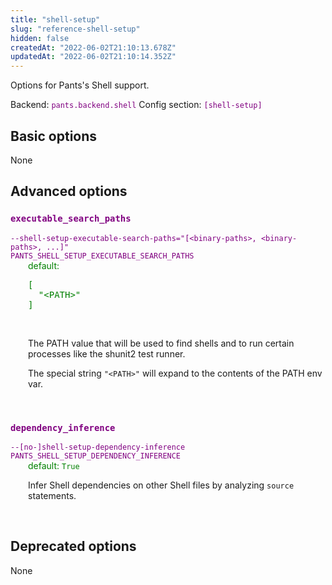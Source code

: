 ```yaml
---
title: "shell-setup"
slug: "reference-shell-setup"
hidden: false
createdAt: "2022-06-02T21:10:13.678Z"
updatedAt: "2022-06-02T21:10:14.352Z"
---
```

Options for Pants's Shell support.

Backend: <span style="color: purple"><code>pants.backend.shell</code></span>
Config section: <span style="color: purple"><code>[shell-setup]</code></span>

## Basic options

None

## Advanced options

<div style="color: purple">
  <h3><code>executable_search_paths</code></h3>
  <code>--shell-setup-executable-search-paths=&quot;[&lt;binary-paths&gt;, &lt;binary-paths&gt;, ...]&quot;</code><br>
  <code>PANTS_SHELL_SETUP_EXECUTABLE_SEARCH_PATHS</code><br>
</div>
<div style="padding-left: 2em;">
<span style="color: green">default: <pre>[
  "&lt;PATH&gt;"
]</pre></span>

<br>

The PATH value that will be used to find shells and to run certain processes like the shunit2 test runner.

The special string `"<PATH>"` will expand to the contents of the PATH env var.
</div>
<br>

<div style="color: purple">
  <h3><code>dependency_inference</code></h3>
  <code>--[no-]shell-setup-dependency-inference</code><br>
  <code>PANTS_SHELL_SETUP_DEPENDENCY_INFERENCE</code><br>
</div>
<div style="padding-left: 2em;">
<span style="color: green">default: <code>True</code></span>

<br>

Infer Shell dependencies on other Shell files by analyzing `source` statements.
</div>
<br>


## Deprecated options

None